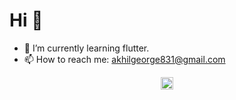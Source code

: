 # Hi 👋
- 🎯 I’m currently learning flutter.
- 📫 How to reach me: akhilgeorge831@gmail.com
<p align="center">
<a href="https://www.linkedin.com/in/akhil-george-9b958b1bb/" target="blank"><img align="center" src="https://cdn.jsdelivr.net/npm/simple-icons@3.0.1/icons/linkedin.svg" alt="akhil-george-9b958b1bb" height="20" width="20" /></a>
  </p>
